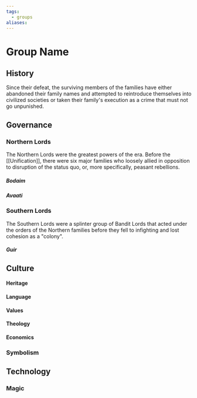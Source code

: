 ```yaml
---
tags:
  - groups
aliases:
---
```


# Group Name
## History

Since their defeat, the surviving members of the families have either abandoned their family names and attempted to reintroduce themselves into civilized societies or taken their family's execution as a crime that must not go unpunished.

## Governance
### Northern Lords

The Northern Lords were the greatest powers of the era. Before the [[Unification]], there were six major families who loosely allied in opposition to disruption of the status quo, or, more specifically, peasant rebellions.


##### Bodaim
##### Avaati

### Southern Lords

The Southern Lords were a splinter group of Bandit Lords that acted under the orders of the Northern families before they fell to infighting and lost cohesion as a "colony".

##### Guir

## Culture
#### Heritage
#### Language
#### Values
#### Theology
#### Economics
### Symbolism
## Technology
### Magic